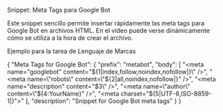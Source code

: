 Snippet: Meta Tags para Google Bot

Este snippet sencillo permite insertar rápidamente las meta tags para Google Bot en archivos HTML.
En el vídeo puede verse dinámicamente cómo se utiliza a la hora de crear el archivo. 

Ejemplo para la tarea de Lenguaje de Marcas

{
    "Meta Tags for Google Bot": {
        "prefix": "metabot",
        "body": [
            "<meta name=\"googlebot\" content=\"${1|index,follow,noindex,nofollow|}\" />",
            "<meta name=\"robots\" content=\"${2|all,noindex,nofollow|}\" />",
            "<meta name=\"description\" content=\"$3\" />",
            "<meta name=\"author\" content=\"${4:YourName}\" />",
            "<meta charset=\"${5|UTF-8,ISO-8859-1|}\">"
        ],
        "description": "Snippet for Google Bot meta tags"
    }
}